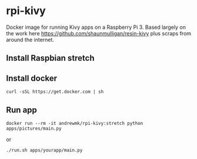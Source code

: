 # rpi-kivy
Docker image for running Kivy apps on a Raspberry Pi 3. Based largely on the work here https://github.com/shaunmulligan/resin-kivy plus scraps from around the internet.

## Install Raspbian stretch
## Install docker
`curl -sSL https://get.docker.com | sh`
## Run app
`docker run --rm -it andrewmk/rpi-kivy:stretch python apps/pictures/main.py`

or

`./run.sh apps/yourapp/main.py`
